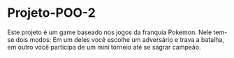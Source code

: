 # Projeto-POO-2

Este projeto é um game baseado nos jogos da franquia Pokemon. Nele tem-se dois modos: Em um deles você escolhe um adversário e trava a batalha, em outro você participa de um mini torneio até se sagrar campeão.


